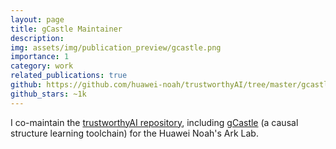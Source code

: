 ```yaml
---
layout: page
title: gCastle Maintainer
description: 
img: assets/img/publication_preview/gcastle.png
importance: 1
category: work
related_publications: true
github: https://github.com/huawei-noah/trustworthyAI/tree/master/gcastle
github_stars: ~1k
---
```


I co-maintain the [trustworthyAI repository](https://github.com/huawei-noah/trustworthyAI), including [gCastle](https://github.com/huawei-noah/trustworthyAI/tree/master/gcastle) (a causal structure learning toolchain) for the Huawei Noah's Ark Lab.
